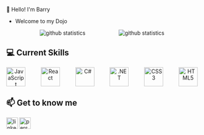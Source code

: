 👋 Hello! I'm Barry
- Welcome to my Dojo

<div align="center" style="display: flex; justify-content: space-evenly;">
  <img src="https://github-readme-stats.vercel.app/api?username=barryshovlin&show_icons=true&count_private=true&theme=react" alt="github statistics" />
  <img src="https://github-readme-stats.vercel.app/api/top-langs/?username=Keartroth&layout=compact&theme=react" alt="github statistics" />
</div>

## 💻 Current Skills
<div align="center" style="display: flex; justify-content: space-between;">
  <img src="https://profilinator.rishav.dev/skills-assets/javascript-original.svg" alt="JavaScript" height="50" />
  <img src="https://profilinator.rishav.dev/skills-assets/react-original-wordmark.svg" alt="React" height="50" />
  <img src="https://profilinator.rishav.dev/skills-assets/csharp-original.svg" alt="C#" height="50" />
  <img src="https://profilinator.rishav.dev/skills-assets/dot-net-original-wordmark.svg" alt=".NET" height="50" />
  <img src="https://profilinator.rishav.dev/skills-assets/css3-original-wordmark.svg" alt="CSS3" height="50" />
  <img src="https://profilinator.rishav.dev/skills-assets/html5-original-wordmark.svg" alt="HTML5" height="50" />
</div>

## 📫 Get to know me
<div>
  <a href="https://www.linkedin.com/in/barry-shovlin/" target="_blank" style="text-decoration: none; &:hover {text-decoration: none;}">
    <img src="https://img.shields.io/badge/linkedin-%231E77B5.svg?&style=for-the-badge&logo=linkedin&logo" alt="linkedin" height="30" />
  </a>  
  <a href="https://barryshovlin.github.io/" target="_blank" style="text-decoration: none; &:hover {text-decoration: none;}">
    <img src="https://img.shields.io/badge/-Portfolio-green" alt="personal site" height="30" />
  </a>
</div>
<br/>
<!--
**BarryShovlin/barryshovlin** is a ✨ _special_ ✨ repository because its `README.md` (this file) appears on your GitHub profile.

Here are some ideas to get you started:

- 🔭 I’m currently working on ...
- 🌱 I’m currently learning ...
- 👯 I’m looking to collaborate on ...
- 🤔 I’m looking for help with ...
- 💬 Ask me about ...
- 📫 How to reach me: ...
- 😄 Pronouns: ...
- ⚡ Fun fact: ...
-->
